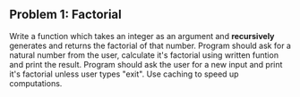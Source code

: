 ## Problem 1: Factorial

Write a function which takes an integer as an argument and **recursively** generates and returns the factorial of that number. Program should ask for a natural number from the user, calculate it's factorial using written funtion and print the result. Program should ask the user for a new input and print it's factorial unless user types "exit". Use caching to speed up computations.

